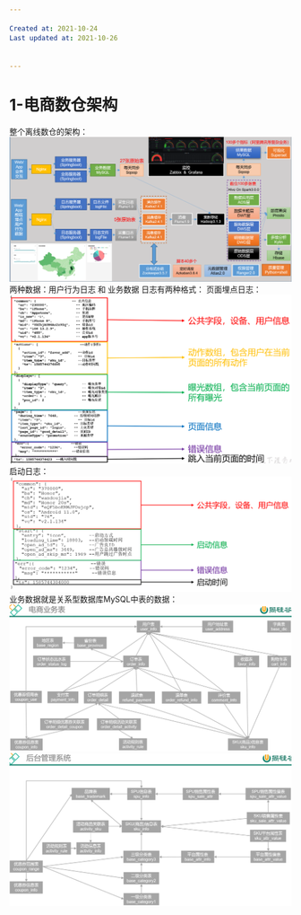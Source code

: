 ```yaml
---

Created at: 2021-10-24
Last updated at: 2021-10-26


---
```


# 1-电商数仓架构


整个离线数仓的架构：
![Snipaste_2021-10-24_15-28-37.png](./_resources/1-电商数仓架构.resources/Snipaste_2021-10-24_15-28-37.png)
两种数据：用户行为日志 和 业务数据
日志有两种格式：
页面埋点日志：
![unknown_filename.png](./_resources/1-电商数仓架构.resources/unknown_filename.png)
启动日志：
![unknown_filename.1.png](./_resources/1-电商数仓架构.resources/unknown_filename.1.png)
业务数据就是关系型数据库MySQL中表的数据：
![unknown_filename.2.png](./_resources/1-电商数仓架构.resources/unknown_filename.2.png)
![unknown_filename.3.png](./_resources/1-电商数仓架构.resources/unknown_filename.3.png)

